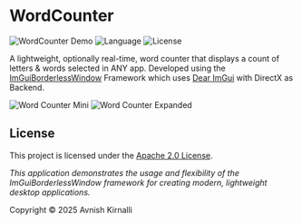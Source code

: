 # WordCounter

![WordCounter Demo](https://img.shields.io/badge/Platform-Windows-blue) ![Language](https://img.shields.io/badge/Language-C%2B%2B-lightblue) ![License](https://img.shields.io/badge/License-Copyright%202025%20Avnish%20Kirnalli-green)

A lightweight, optionally real-time, word counter that displays a count of letters & words selected in ANY app.
Developed using the [ImGuiBorderlessWindow](https://github.com/AvnishGameDev/ImGuiBorderlessWindow) Framework which uses [Dear ImGui](https://github.com/ocornut/imgui) with DirectX as Backend.

![Word Counter Mini](https://github.com/user-attachments/assets/5dfc9054-5c50-437a-a58c-bdd543cc6092) ![Word Counter Expanded](https://github.com/user-attachments/assets/560dcb4c-cd69-4949-962a-92f79e132b7f)

## License

This project is licensed under the [Apache 2.0 License](http://www.apache.org/licenses/LICENSE-2.0).

*This application demonstrates the usage and flexibility of the ImGuiBorderlessWindow framework for creating modern, lightweight desktop applications.*

Copyright &copy; 2025 Avnish Kirnalli
